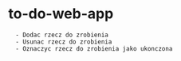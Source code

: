 # to-do-web-app


      - Dodac rzecz do zrobienia
      - Usunac rzecz do zrobienia
      - Oznaczyc rzecz do zrobienia jako ukonczona
  
